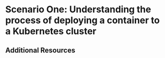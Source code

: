 # Scenario One: Understanding the process of deploying a container to a Kubernetes cluster

## Additional Resources